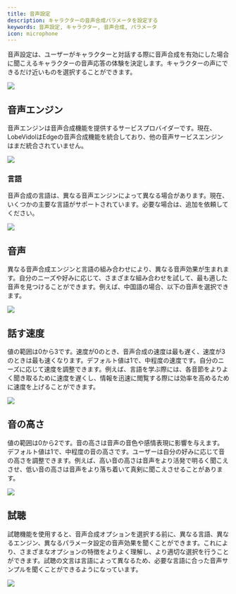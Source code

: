 ```yaml
---
title: 音声設定
description: キャラクターの音声合成パラメータを設定する
keywords: 音声設定, キャラクター, 音声合成, パラメータ
icon: microphone
---
```


音声設定は、ユーザーがキャラクターと対話する際に音声合成を有効にした場合に聞こえるキャラクターの音声応答の体験を決定します。キャラクターの声にできるだけ近いものを選択することができます。

<Frame>
  <img src="https://oss.vidol.chat/assets/1d1cfdabce08b8097c3561358c2ba619.webp" />
</Frame>

## 音声エンジン

音声エンジンは音声合成機能を提供するサービスプロバイダーです。現在、LobeVidolはEdgeの音声合成機能を統合しており、他の音声サービスエンジンはまだ統合されていません。

<Frame>
  <img src="https://oss.vidol.chat/assets/dee3d8f963e5965d279ba70710ded7cb.webp" />
</Frame>

### 言語

音声合成の言語は、異なる音声エンジンによって異なる場合があります。現在、いくつかの主要な言語がサポートされています。必要な場合は、追加を依頼してください。

<Frame>
  <img src="https://oss.vidol.chat/assets/950939b62d2ee35ac35bc16e0b88ed43.webp" />
</Frame>

## 音声

異なる音声合成エンジンと言語の組み合わせにより、異なる音声効果が生まれます。自分のニーズや好みに応じて、さまざまな組み合わせを試して、最も適した音声を見つけることができます。例えば、中国語の場合、以下の音声を選択できます。

<Frame>
  <img src="https://oss.vidol.chat/assets/7e7e0f4e03d068152ecaf554ec00e1dc.webp" />
</Frame>

## 話す速度

値の範囲は0から3です。速度が0のとき、音声合成の速度は最も遅く、速度が3のときは最も速くなります。デフォルト値は1で、中程度の速度です。自分のニーズに応じて速度を調整できます。例えば、言語を学ぶ際には、各音節をよりよく聞き取るために速度を遅くし、情報を迅速に閲覧する際には効率を高めるために速度を上げることができます。

<Frame>
  <img src="https://oss.vidol.chat/assets/2da15f471f3388f2f5e6e8653b4008bb.webp" />
</Frame>

## 音の高さ

値の範囲は0から2です。音の高さは音声の音色や感情表現に影響を与えます。デフォルト値は1で、中程度の音の高さです。ユーザーは自分の好みに応じて音の高さを調整できます。例えば、高い音の高さは音声をより活発で明るく聞こえさせ、低い音の高さは音声をより落ち着いて真剣に聞こえさせることがあります。

<Frame>
  <img src="https://oss.vidol.chat/assets/49e31e0775a13d73bb33b04fb44b5b48.webp" />
</Frame>

## 試聴

試聴機能を使用すると、音声合成オプションを選択する前に、異なる言語、異なるエンジン、異なるパラメータ設定の音声効果を聞くことができます。これにより、さまざまなオプションの特徴をよりよく理解し、より適切な選択を行うことができます。試聴の文言は言語によって異なるため、必要な言語に合った音声サンプルを聞くことができるようになっています。

<Frame>
  <img src="https://oss.vidol.chat/assets/ed6ba0a3716b0b28dfe514a03fb3dc75.webp" />
</Frame>


